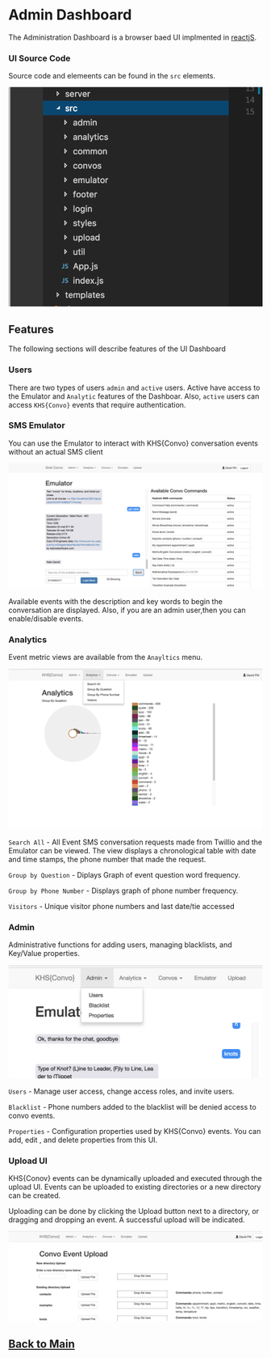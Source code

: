 # Admin Dashboard

The Administration Dashboard is a browser baed UI implmented in [reactjS]( https://reactjs.org/). 

### UI Source Code

Source code and elemeents can be found in the `src` elements. 

![](images/ui-source.png)


## Features

The following sections will describe features of the UI Dashboard 

### Users 

There are two types of users `admin` and `active` users. Active have access to the Emulator and `Analytic` features of the Dashboar. Also, `active` users can access `KHS{Convo}` events that require authentication. 

### SMS Emulator

You can use the Emulator to interact with KHS{Convo} conversation events without an actual SMS client 

![](images/convo-emulator.png)

Available events with the description and key words to begin the conversation are displayed. Also, if you are an admin user,then you can enable/disable events.

### Analytics 

Event metric views are available from the `Anayltics` menu.

![](images/analytics-menu.png)

`Search All` - All Event SMS conversation requests made from Twillio and the Emulator can be viewed. The view displays a chronological table with date and time stamps, the phone number that made the request. 

`Group by Question` - Diplays Graph of event question word frequency.

`Group by Phone Number` - Displays graph of phone number frequency.

`Visitors` - Unique visitor phone numbers and last date/tie accessed

### Admin 

Administrative functions for adding users, managing blacklists, and Key/Value properties.

![](images/admin-menu.png)

`Users` - Manage user access, change access roles, and invite users. 

`Blacklist` - Phone numbers added to the blacklist will be denied access to convo events. 

`Properties` - Configuration properties used by KHS{Convo} events. You can add, edit , and delete properties from this UI.

### Upload UI

KHS{Conov} events can be dynamically uploaded and executed through the upload UI.  Events can be uploaded to existing directories or a new directory can be created.  

Uploading can be done by clicking the Upload button next to a directory, or dragging and dropping an event. A successful upload will be indicated. 

![](images/upload-ui.png)




## [Back to Main](https://github.com/in-the-keyhole/khs-convo/readme.md) 

